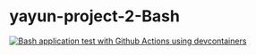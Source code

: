# yayun-project-2-Bash
[![Bash application test with Github Actions using devcontainers](https://github.com/nogibjj/yayun-project-2-Bash/actions/workflows/main.yml/badge.svg)](https://github.com/nogibjj/yayun-project-2-Bash/actions/workflows/main.yml)